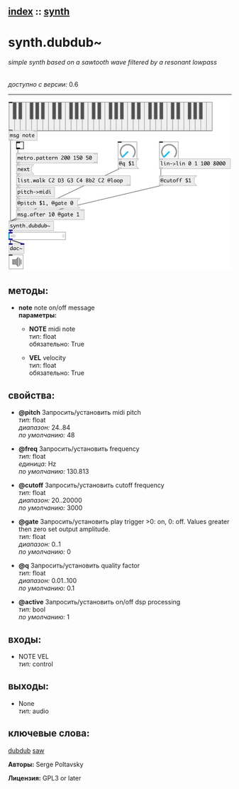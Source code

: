 [index](index.html) :: [synth](category_synth.html)
---

# synth.dubdub~

###### simple synth based on a sawtooth wave filtered by a resonant lowpass

*доступно с версии:* 0.6

---




[![example](../examples/img/synth.dubdub~.jpg)](../examples/pd/synth.dubdub~.pd)





## методы:

* **note**
note on/off message<br>
  __параметры:__
  - **NOTE** midi note<br>
    тип: float <br>
    обязательно: True <br>

  - **VEL** velocity<br>
    тип: float <br>
    обязательно: True <br>




## свойства:

* **@pitch** 
Запросить/установить midi pitch<br>
_тип:_ float<br>
_диапазон:_ 24..84<br>
_по умолчанию:_ 48<br>

* **@freq** 
Запросить/установить frequency<br>
_тип:_ float<br>
_единица:_ Hz<br>
_по умолчанию:_ 130.813<br>

* **@cutoff** 
Запросить/установить cutoff frequency<br>
_тип:_ float<br>
_диапазон:_ 20..20000<br>
_по умолчанию:_ 3000<br>

* **@gate** 
Запросить/установить play trigger &gt;0: on, 0: off. Values greater then zero set output amplitude.<br>
_тип:_ float<br>
_диапазон:_ 0..1<br>
_по умолчанию:_ 0<br>

* **@q** 
Запросить/установить quality factor<br>
_тип:_ float<br>
_диапазон:_ 0.01..100<br>
_по умолчанию:_ 0.1<br>

* **@active** 
Запросить/установить on/off dsp processing<br>
_тип:_ bool<br>
_по умолчанию:_ 1<br>



## входы:

* NOTE VEL<br>
_тип:_ control



## выходы:

* None<br>
_тип:_ audio



## ключевые слова:

[dubdub](keywords/dubdub.html)
[saw](keywords/saw.html)






**Авторы:** Serge Poltavsky




**Лицензия:** GPL3 or later





